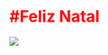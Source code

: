 <div>
  <h1 style="color: red">#Feliz Natal</h1>

  <div>
    <img  src="(https://github.com/AndressaSales/Natal/assets/134095596/cdfc3770-84b0-49fb-b024-56efedbfd2aa"/>
  </div>
</div>
